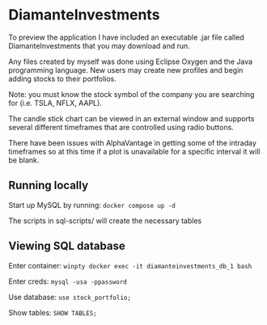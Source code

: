 # DiamanteInvestments

To preview the application I have included an executable .jar file called DiamanteInvestments that you may download and run.

Any files created by myself was done using Eclipse Oxygen and the Java programming language.
New users may create new profiles and begin adding stocks to their portfolios.

Note: you must know the stock symbol of the company you are searching for (i.e. TSLA, NFLX, AAPL).

The candle stick chart can be viewed in an external window and supports several different timeframes that are controlled using radio buttons.

There have been issues with AlphaVantage in getting some of the intraday timeframes so at this time if a plot is unavailable for a specific interval it will be blank.


## Running locally

Start up MySQL by running: `docker compose up -d`

The scripts in sql-scripts/ will create the necessary tables

## Viewing SQL database

Enter container: `winpty docker exec -it diamanteinvestments_db_1 bash`

Enter creds: `mysql -usa -ppassword`

Use database: `use stock_portfolio;`

Show tables: `SHOW TABLES;`
